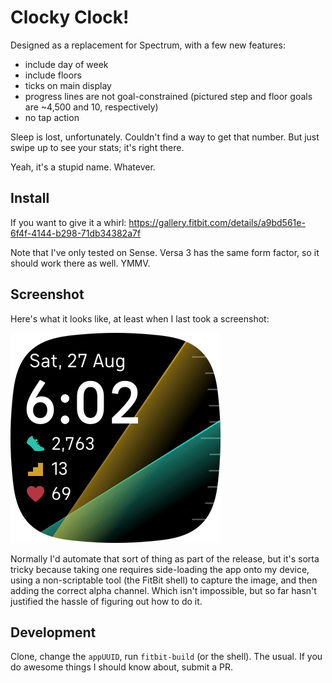 # Clocky Clock!

Designed as a replacement for Spectrum, with a few new features:

* include day of week
* include floors
* ticks on main display
* progress lines are not goal-constrained (pictured step and floor goals are ~4,500 and 10, respectively)
* no tap action

Sleep is lost, unfortunately. Couldn't find a way to get that number. But just swipe up to see your stats; it's right there. 

Yeah, it's a stupid name. Whatever.

## Install

If you want to give it a whirl:
https://gallery.fitbit.com/details/a9bd561e-6f4f-4144-b298-71db34382a7f

Note that I've only tested on Sense. Versa 3 has the same form factor, so it
should work there as well. YMMV.

## Screenshot

Here's what it looks like, at least when I last took a screenshot:

![Screenshot - likely out of date](design/screenshot.png)

Normally I'd automate that sort of thing as part of the release, but it's sorta
tricky because taking one requires side-loading the app onto my device, using a
non-scriptable tool (the FitBit shell) to capture the image, and then adding the
correct alpha channel. Which isn't impossible, but so far hasn't justified the
hassle of figuring out how to do it.

## Development

Clone, change the `appUUID`, run `fitbit-build` (or the shell). The usual. If
you do awesome things I should know about, submit a PR.
